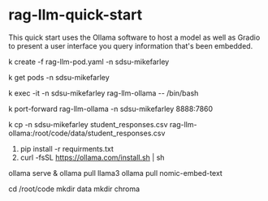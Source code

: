 # rag-llm-quick-start

This quick start uses the Ollama software to host a model as well as Gradio to present a user interface you query information that's been embedded.

k create -f rag-llm-pod.yaml -n sdsu-mikefarley

k get pods -n sdsu-mikefarley

k exec -it -n sdsu-mikefarley rag-llm-ollama -- /bin/bash

k port-forward rag-llm-ollama -n sdsu-mikefarley 8888:7860

k cp -n sdsu-mikefarley student_responses.csv rag-llm-ollama:/root/code/data/student_responses.csv



1. pip install -r requirments.txt
2. curl -fsSL https://ollama.com/install.sh | sh

ollama serve &
ollama pull llama3
ollama pull nomic-embed-text

cd /root/code
mkdir data
mkdir chroma


